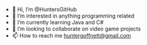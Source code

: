 - 👋 Hi, I’m @HuntersGitHub
- 👀 I’m interested in anything programming related
- 🌱 I’m currently learning Java and C#
- 💞️ I’m looking to collaborate on video game projects
- 📫 How to reach me huntergoffnett@gmail.com

<!---
HuntersGitHub/HuntersGitHub is a ✨ special ✨ repository because its `README.md` (this file) appears on your GitHub profile.
You can click the Preview link to take a look at your changes.
--->
